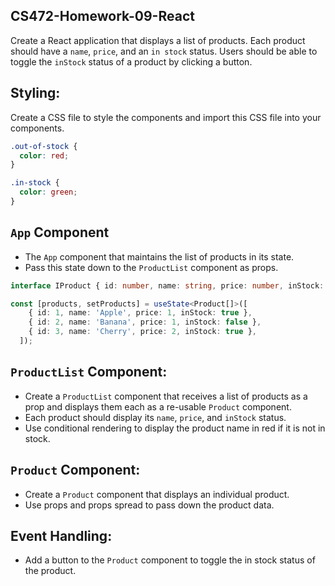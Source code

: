 ## CS472-Homework-09-React
Create a React application that displays a list of products. Each product should have a `name`, `price`, and an `in stock` status. Users should be able to toggle the `inStock` status of a product by clicking a button.

## Styling:
Create a CSS file to style the components and import this CSS file into your components.
```css
.out-of-stock {
  color: red;
}

.in-stock {
  color: green;
}
```
## `App` Component
* The `App` component that maintains the list of products in its state.
* Pass this state down to the `ProductList` component as props.
```typescript
interface IProduct { id: number, name: string, price: number, inStock: boolean; };

const [products, setProducts] = useState<Product[]>([
    { id: 1, name: 'Apple', price: 1, inStock: true },
    { id: 2, name: 'Banana', price: 1, inStock: false },
    { id: 3, name: 'Cherry', price: 2, inStock: true },
  ]);
```
## `ProductList` Component:
* Create a `ProductList` component that receives a list of products as a prop and displays them each as a re-usable `Product` component.
* Each product should display its `name`, `price`, and `inStock` status.
* Use conditional rendering to display the product name in red if it is not in stock.

## `Product` Component:
* Create a `Product` component that displays an individual product.
* Use props and props spread to pass down the product data.
  
## Event Handling:
* Add a button to the `Product` component to toggle the in stock status of the product.
